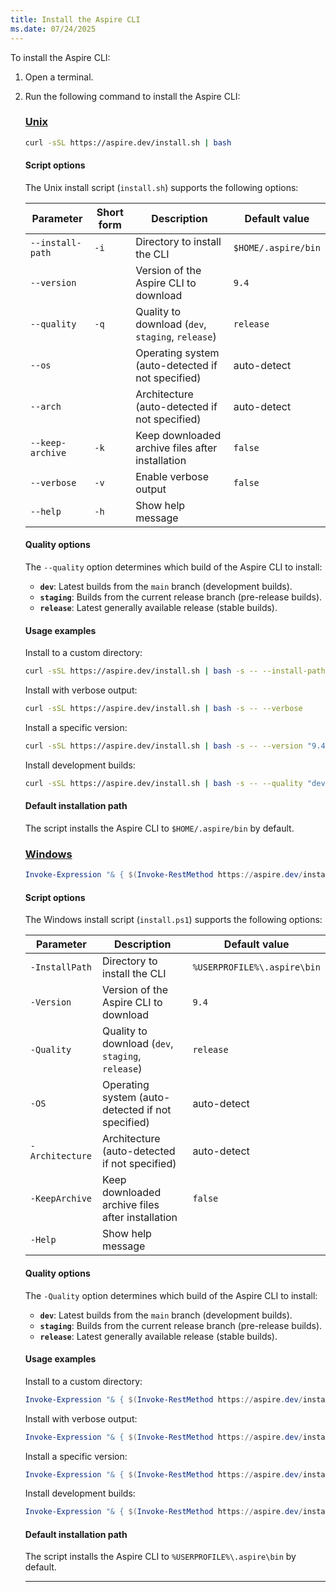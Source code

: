 ```yaml
---
title: Install the Aspire CLI
ms.date: 07/24/2025
---
```


To install the Aspire CLI:

1. Open a terminal.
1. Run the following command to install the Aspire CLI:

    ### [Unix](#tab/unix)

    ```sh
    curl -sSL https://aspire.dev/install.sh | bash
    ```

    #### Script options

    The Unix install script (`install.sh`) supports the following options:

    | Parameter | Short form | Description | Default value |
    |-----------|------------|-------------|---------------|
    | `--install-path` | `-i` | Directory to install the CLI | `$HOME/.aspire/bin` |
    | `--version` | | Version of the Aspire CLI to download | `9.4` |
    | `--quality` | `-q` | Quality to download (`dev`, `staging`, `release`) | `release` |
    | `--os` | | Operating system (auto-detected if not specified) | auto-detect |
    | `--arch` | | Architecture (auto-detected if not specified) | auto-detect |
    | `--keep-archive` | `-k` | Keep downloaded archive files after installation | `false` |
    | `--verbose` | `-v` | Enable verbose output | `false` |
    | `--help` | `-h` | Show help message | |

    #### Quality options

    The `--quality` option determines which build of the Aspire CLI to install:

    - **`dev`**: Latest builds from the `main` branch (development builds).
    - **`staging`**: Builds from the current release branch (pre-release builds).
    - **`release`**: Latest generally available release (stable builds).

    #### Usage examples

    Install to a custom directory:

    ```sh
    curl -sSL https://aspire.dev/install.sh | bash -s -- --install-path "/usr/local/bin"
    ```

    Install with verbose output:

    ```sh
    curl -sSL https://aspire.dev/install.sh | bash -s -- --verbose
    ```

    Install a specific version:

    ```sh
    curl -sSL https://aspire.dev/install.sh | bash -s -- --version "9.4"
    ```

    Install development builds:

    ```sh
    curl -sSL https://aspire.dev/install.sh | bash -s -- --quality "dev"
    ```

    #### Default installation path

    The script installs the Aspire CLI to `$HOME/.aspire/bin` by default.

    ### [Windows](#tab/windows)

    ```powershell
    Invoke-Expression "& { $(Invoke-RestMethod https://aspire.dev/install.ps1) }"
    ```

    #### Script options

    The Windows install script (`install.ps1`) supports the following options:

    | Parameter | Description | Default value |
    |-----------|-------------|---------------|
    | `-InstallPath` | Directory to install the CLI | `%USERPROFILE%\.aspire\bin` |
    | `-Version` | Version of the Aspire CLI to download | `9.4` |
    | `-Quality` | Quality to download (`dev`, `staging`, `release`) | `release` |
    | `-OS` | Operating system (auto-detected if not specified) | auto-detect |
    | `-Architecture` | Architecture (auto-detected if not specified) | auto-detect |
    | `-KeepArchive` | Keep downloaded archive files after installation | `false` |
    | `-Help` | Show help message | |

    #### Quality options

    The `-Quality` option determines which build of the Aspire CLI to install:

    - **`dev`**: Latest builds from the `main` branch (development builds).
    - **`staging`**: Builds from the current release branch (pre-release builds).
    - **`release`**: Latest generally available release (stable builds).

    #### Usage examples

    Install to a custom directory:

    ```powershell
    Invoke-Expression "& { $(Invoke-RestMethod https://aspire.dev/install.ps1) } -InstallPath 'C:\Tools\Aspire'"
    ```

    Install with verbose output:

    ```powershell
    Invoke-Expression "& { $(Invoke-RestMethod https://aspire.dev/install.ps1) } -Verbose"
    ```

    Install a specific version:

    ```powershell
    Invoke-Expression "& { $(Invoke-RestMethod https://aspire.dev/install.ps1) } -Version '9.4'"
    ```

    Install development builds:

    ```powershell
    Invoke-Expression "& { $(Invoke-RestMethod https://aspire.dev/install.ps1) } -Quality 'dev'"
    ```

    #### Default installation path

    The script installs the Aspire CLI to `%USERPROFILE%\.aspire\bin` by default.

    ---

